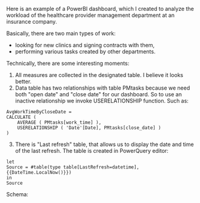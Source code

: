 Here is an example of a PowerBI dashboard, which I created to analyze the workload of the healthcare provider management department at an insurance company. 

Basically, there are two main types of work:
- looking for new clinics and signing contracts with them,
- performing various tasks created by other departments. 

Technically, there are some interesting moments:
1. All measures are collected in the designated table. I believe it looks better. 
2. Data table has two relationships with table PMtasks because we need both "open date" and "close date" for our dashboard. So to use an inactive relationship we invoke USERELATIONSHIP function.
Such as: 
```
AvgWorkTimeByCloseDate =
CALCULATE (
    AVERAGE ( PMtasks[work_time] ),
    USERELATIONSHIP ( 'Date'[Date], PMtasks[close_date] )
)
```
3. There is "Last refresh" table, that allows us to display the date and time of the last refresh. The table is created in PowerQuery editor:
```
let
Source = #table(type table[LastRefresh=datetime], {{DateTime.LocalNow()}})
in
Source

```

Schema:


